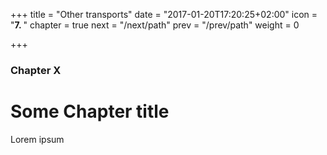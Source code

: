 +++
title = "Other transports"
date = "2017-01-20T17:20:25+02:00"
icon = "<b>7. </b>"
chapter = true
next = "/next/path"
prev = "/prev/path"
weight = 0

+++

### Chapter X

# Some Chapter title

Lorem ipsum
